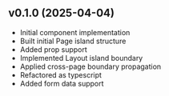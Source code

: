 ## v0.1.0 (2025-04-04)
* Initial component implementation
* Built initial Page island structure
* Added prop support
* Implemented Layout island boundary
* Applied cross-page boundary propagation
* Refactored as typescript
* Added form data support
